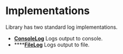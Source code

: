 # Implementations

Library has two standard log implementations.

* [**ConsoleLog**](consolelog.md) Logs output to console. 
* \*\*\*\*[**FileLog**](filelog.md) Logs output to file.



